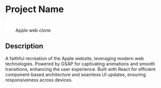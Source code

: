# Project Name

![Project Logo](./public/assets/images/apple.svg)    Apple web clone

## Description

A faithful recreation of the Apple website, leveraging modern web technologies.
Powered by GSAP for captivating animations and smooth transitions, enhancing the user experience.
Built with React for efficient component-based architecture and seamless UI updates, ensuring responsiveness across devices.

